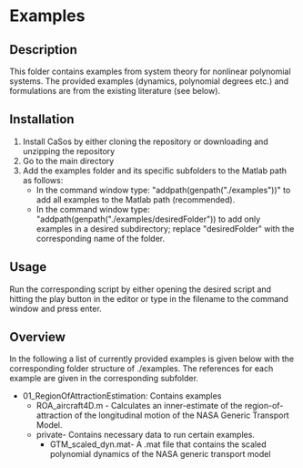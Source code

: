 # Examples


## Description
This folder contains examples from system theory for nonlinear polynomial systems. The provided examples (dynamics, polynomial degrees etc.) and formulations are 
from the existing literature (see below).

## Installation
1. Install CaSos by either cloning the repository or downloading and unzipping the repository
2. Go to the main directory
3. Add the examples folder and its specific subfolders to the Matlab path as follows:
    -   In the command window type: "addpath(genpath("./examples"))" to add all examples to the Matlab path (recommended).
    -   In the command window type: "addpath(genpath("./examples/desiredFolder")) to add only examples in a desired subdirectory; replace "desiredFolder" with the corresponding name of the folder.

## Usage
Run the corresponding script by either opening the desired script and hitting the play button in the editor or type in the filename to the command window and press enter.

## Overview
In the following a list of currently provided examples is given below with the corresponding folder structure of ./examples. The references for each example are given in the corresponding subfolder.

- 01_RegionOfAttractionEstimation: Contains examples
    - ROA_aircraft4D.m - Calculates an inner-estimate of the region-of-attraction of the longitudinal motion of the NASA Generic Transport Model.
    - private- Contains necessary data to run certain examples.
        -  GTM_scaled_dyn.mat- A .mat file that contains the scaled polynomial dynamics of the NASA generic transport model

